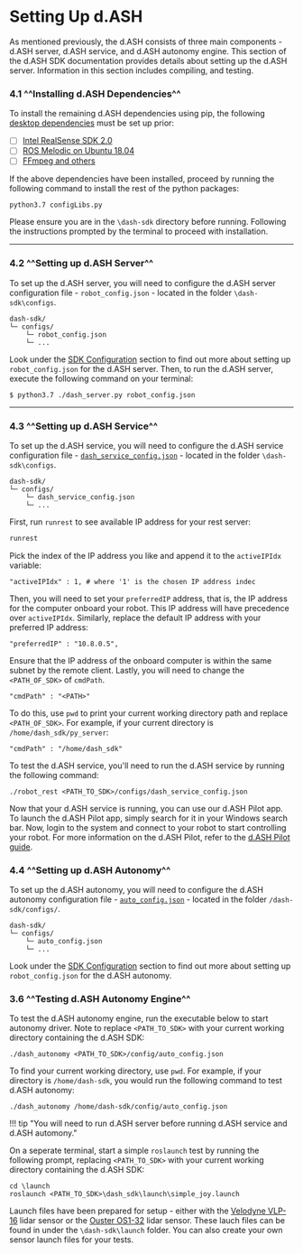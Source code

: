 # Setting Up d.ASH

As mentioned previously, the d.ASH consists of three main components - d.ASH server, d.ASH service, and d.ASH autonomy engine. This section of the d.ASH SDK documentation provides details about setting up the d.ASH server. Information in this section includes compiling, and testing.


### 4.1 ^^Installing d.ASH Dependencies^^

To install the remaining d.ASH dependencies using pip, the following [desktop dependencies](/setup/desktop-dep) must be set up prior:

- [ ] [Intel RealSense SDK 2.0](https://github.com/IntelRealSense/librealsense/releases/tag/v2.45.0)
- [ ] [ROS Melodic on Ubuntu 18.04](/desktop-dep/#12-ros-installation)
- [ ] [FFmpeg and others](https://www.ffmpeg.org/download.html)

If the above dependencies have been installed, proceed by running the following command to install the rest of the python packages:
```
python3.7 configLibs.py
```
Please ensure you are in the `\dash-sdk` directory before running. Following the instructions prompted by the terminal to proceed with installation.

--- 

### 4.2 ^^Setting up d.ASH Server^^

To set up the d.ASH server, you will need to configure the d.ASH server configuration file - `robot_config.json` - located in the folder `\dash-sdk\configs`. 

```
dash-sdk/
└─ configs/
    └─ robot_config.json
    └─ ...
```

Look under the [SDK Configuration](\sdk-config\robot-config) section to find out more about setting up `robot_config.json` for the d.ASH server. Then, to run the d.ASH server, execute the following command on your terminal:

``` python3
$ python3.7 ./dash_server.py robot_config.json
```

---

### 4.3 ^^Setting up d.ASH Service^^

To set up the d.ASH service, you will need to configure the d.ASH service configuration file - [`dash_service_config.json`](\sdk-config\rest-config) - located in the folder `\dash-sdk\configs`. 

```
dash-sdk/
└─ configs/
    └─ dash_service_config.json
    └─ ...
```

First, run `runrest` to see available IP address for your rest server:
```python
runrest
```
Pick the index of the IP address you like and append it to the `activeIPIdx` variable:
```
"activeIPIdx" : 1, # where '1' is the chosen IP address indec
```
Then, you will need to set your `preferredIP` address, that is, the IP address for the computer onboard your robot. This IP address will have precedence over `activeIPIdx`. Similarly, replace the default IP address with your preferred IP address:
```
"preferredIP" : "10.8.0.5",
```
Ensure that the IP address of the onboard computer is within the same subnet by the remote client. Lastly, you will need to change the `<PATH_OF_SDK>` of `cmdPath`. 
```
"cmdPath" : "<PATH>"
```

To do this, use `pwd` to print your current working directory path and replace `<PATH_OF_SDK>`. For example, if your current directory is `/home/dash_sdk/py_server`:

```
"cmdPath" : "/home/dash_sdk"
```

To test the d.ASH service, you'll need to run the d.ASH service by running the following command: 

``` python3
./robot_rest <PATH_TO_SDK>/configs/dash_service_config.json
```

Now that your d.ASH service is running, you can use our d.ASH Pilot app. To launch the  d.ASH Pilot app, simply search for it in your Windows search bar. Now, login to the system and connect to your robot to start controlling your robot. For more information on the d.ASH Pilot, refer to the [d.ASH Pilot guide]().


### 4.4 ^^Setting up d.ASH Autonomy^^

To set up the d.ASH autonomy, you will need to configure the d.ASH autonomy configuration file - [`auto_config.json`](/sdk-config/auto-config) - located in the folder `/dash-sdk/configs/`.

```
dash-sdk/
└─ configs/
    └─ auto_config.json
    └─ ...
```

Look under the [SDK Configuration](\sdk-config\robot-config) section to find out more about setting up `robot_config.json` for the d.ASH autonomy.

<!-- Then, using apt-get to install  following packages to set up the ROS Driver:
[TENTATIVE]
```
$ sudo apt install ros-melodic-hector-trajectory-server ros-melodic-realsense2-camera ros-melodic-velodyne ros-melodic-joy ros-melodic-octomap ros-melodic-dynamic-edt-3d ros-melodic-tf2 ros-melodic-serial* libgoogle-glog-dev git libssl-dev libusb-1.0-0-dev pkg-config libgtk-3-dev libglfw3-dev libgl1-mesa-dev libglu1-mesa-dev
$ sudo add-apt-repository ppa:joseluisblancoc/gtsam-develop
$ sudo apt update
$ sudo apt install libgtsam-dev
$ sudo apt-key adv --keyserver keys.gnupg.net --recv-key 6F3EFCDE
$ sudo apt update
$ sudo apt install librealsense2*
$ sudo apt install libudev-dev
$ sudo apt-get install libsecret-1-dev
``` -->

### 3.6 ^^Testing d.ASH Autonomy Engine^^
To test the d.ASH autonomy engine, run the executable below to start autonomy driver. Note to replace `<PATH_TO_SDK>` with your current working directory containing the d.ASH SDK:

```
./dash_autonomy <PATH_TO_SDK>/config/auto_config.json
```

To find your current working directory, use `pwd`. For example, if your directory is `/home/dash-sdk`, you would run the following command to test d.ASH autonomy:

```
./dash_autonomy /home/dash-sdk/config/auto_config.json
```

!!! tip "You will need to run d.ASH server before running d.ASH service and d.ASH automony."

On a seperate terminal, start a simple `roslaunch` test by running the following prompt, replacing `<PATH_TO_SDK>` with your current working directory containing the d.ASH SDK:

```
cd \launch
roslaunch <PATH_TO_SDK>\dash_sdk\launch\simple_joy.launch
```

Launch files have been prepared for setup - either with the [Velodyne VLP-16](\getting-started\config-connect\#21-velodyne-driver) lidar sensor or the [Ouster OS1-32](\getting-started\config-connect\#22-ouster-driver) lidar sensor. These lauch files can be found in under the `\dash-sdk\launch` folder. You can also create your own sensor launch files for your tests.